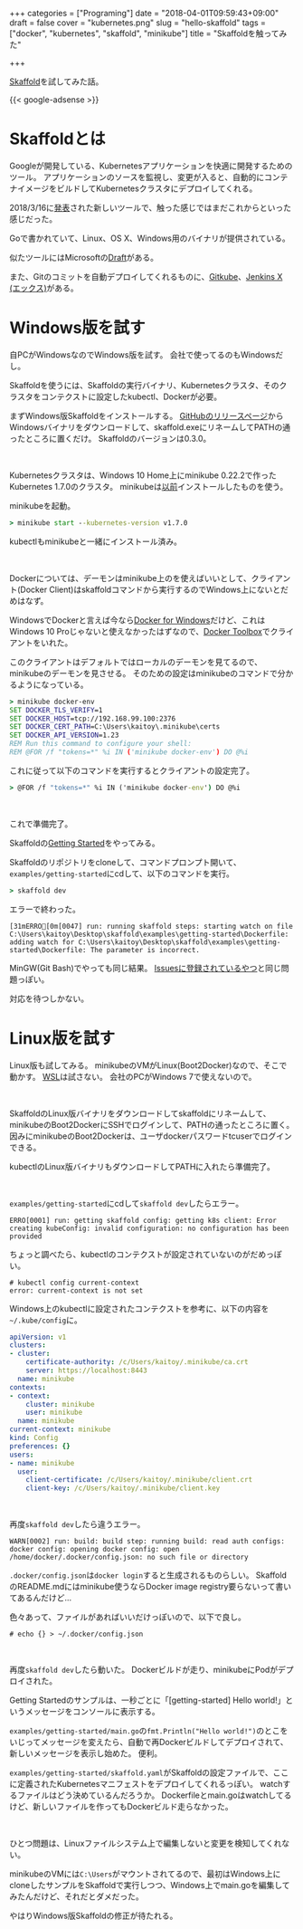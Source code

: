 +++
categories = ["Programing"]
date = "2018-04-01T09:59:43+09:00"
draft = false
cover = "kubernetes.png"
slug = "hello-skaffold"
tags = ["docker", "kubernetes", "skaffold", "minikube"]
title = "Skaffoldを触ってみた"

+++

[Skaffold](https://github.com/GoogleCloudPlatform/skaffold#run-a-deployment-pipeline-once)を試してみた話。

<!--more-->

{{< google-adsense >}}

# Skaffoldとは

Googleが開発している、Kubernetesアプリケーションを快適に開発するためのツール。
アプリケーションのソースを監視し、変更が入ると、自動的にコンテナイメージをビルドしてKubernetesクラスタにデプロイしてくれる。

2018/3/16に[発表](https://cloudplatform.googleblog.com/2018/03/introducing-Skaffold-Easy-and-repeatable-Kubernetes-development.html)された新しいツールで、触った感じではまだこれからといった感じだった。

Goで書かれていて、Linux、OS X、Windows用のバイナリが提供されている。

似たツールにはMicrosoftの[Draft](https://draft.sh/)がある。

また、Gitのコミットを自動デプロイしてくれるものに、[Gitkube](https://gitkube.sh/)、[Jenkins X (エックス)](http://jenkins-x.io/)がある。

# Windows版を試す

自PCがWindowsなのでWindows版を試す。
会社で使ってるのもWindowsだし。

Skaffoldを使うには、Skaffoldの実行バイナリ、Kubernetesクラスタ、そのクラスタをコンテクストに設定したkubectl、Dockerが必要。

まずWindows版Skaffoldをインストールする。
[GitHubのリリースページ](https://github.com/GoogleCloudPlatform/skaffold/releases)からWindowsバイナリをダウンロードして、skaffold.exeにリネームしてPATHの通ったところに置くだけ。
Skaffoldのバージョンは0.3.0。

<br>

Kubernetesクラスタは、Windows 10 Home上にminikube 0.22.2で作ったKubernetes 1.7.0のクラスタ。
minikubeは[以前](https://www.kaitoy.xyz/2017/10/10/goslings-on-kubernetes/)インストールしたものを使う。

minikubeを起動。

```cmd
> minikube start --kubernetes-version v1.7.0
```

kubectlもminikubeと一緒にインストール済み。

<br>

Dockerについては、デーモンはminikube上のを使えばいいとして、クライアント(Docker Client)はskaffoldコマンドから実行するのでWindows上にないとだめはなず。

WindowsでDockerと言えば今なら[Docker for Windows](https://www.docker.com/docker-windows)だけど、これはWindows 10 Proじゃないと使えなかったはずなので、[Docker Toolbox](https://docs.docker.com/toolbox/)でクライアントをいれた。

このクライアントはデフォルトではローカルのデーモンを見てるので、minikubeのデーモンを見させる。
そのための設定はminikubeのコマンドで分かるようになっている。

```cmd
> minikube docker-env
SET DOCKER_TLS_VERIFY=1
SET DOCKER_HOST=tcp://192.168.99.100:2376
SET DOCKER_CERT_PATH=C:\Users\kaitoy\.minikube\certs
SET DOCKER_API_VERSION=1.23
REM Run this command to configure your shell:
REM @FOR /f "tokens=*" %i IN ('minikube docker-env') DO @%i
```

これに従って以下のコマンドを実行するとクライアントの設定完了。

```cmd
> @FOR /f "tokens=*" %i IN ('minikube docker-env') DO @%i
```

<br>

これで準備完了。

Skaffoldの[Getting Started](https://github.com/GoogleCloudPlatform/skaffold/tree/10d56cf0fd3c253b0716a084419b5833e53d9870#getting-started-with-local-tooling)をやってみる。

Skaffoldのリポジトリをcloneして、コマンドプロンプト開いて、`examples/getting-started`にcdして、以下のコマンドを実行。

```cmd
> skaffold dev
```

エラーで終わった。

```plain
[31mERRO[0m[0047] run: running skaffold steps: starting watch on file C:\Users\kaitoy\Desktop\skaffold\examples\getting-started\Dockerfile: adding watch for C:\Users\kaitoy\Desktop\skaffold\examples\getting-started\Dockerfile: The parameter is incorrect.
```

MinGW(Git Bash)でやっても同じ結果。
[Issuesに登録されているやつ](https://github.com/GoogleCloudPlatform/skaffold/issues/287)と同じ問題っぽい。

対応を待つしかない。

# Linux版を試す

Linux版も試してみる。
minikubeのVMがLinux(Boot2Docker)なので、そこで動かす。
[WSL](https://ja.wikipedia.org/wiki/Windows_Subsystem_for_Linux)は試さない。
会社のPCがWindows 7で使えないので。

<br>

SkaffoldのLinux版バイナリをダウンロードしてskaffoldにリネームして、minikubeのBoot2DockerにSSHでログインして、PATHの通ったところに置く。
因みにminikubeのBoot2Dockerは、ユーザdockerパスワードtcuserでログインできる。

kubectlのLinux版バイナリもダウンロードしてPATHに入れたら準備完了。

<br>

`examples/getting-started`にcdして`skaffold dev`したらエラー。

```plain
ERRO[0001] run: getting skaffold config: getting k8s client: Error creating kubeConfig: invalid configuration: no configuration has been provided
```

ちょっと調べたら、kubectlのコンテクストが設定されていないのがだめっぽい。

```tch
# kubectl config current-context
error: current-context is not set
```

Windows上のkubectlに設定されたコンテクストを参考に、以下の内容を`~/.kube/config`に。

```yaml
apiVersion: v1
clusters:
- cluster:
    certificate-authority: /c/Users/kaitoy/.minikube/ca.crt
    server: https://localhost:8443
  name: minikube
contexts:
- context:
    cluster: minikube
    user: minikube
  name: minikube
current-context: minikube
kind: Config
preferences: {}
users:
- name: minikube
  user:
    client-certificate: /c/Users/kaitoy/.minikube/client.crt
    client-key: /c/Users/kaitoy/.minikube/client.key
```

<br>

再度`skaffold dev`したら違うエラー。

```plain
WARN[0002] run: build: build step: running build: read auth configs: docker config: opening docker config: open /home/docker/.docker/config.json: no such file or directory
```

`.docker/config.json`は`docker login`すると生成されるものらしい。
SkaffoldのREADME.mdにはminikube使うならDocker image registry要らないって書いてあるんだけど…

色々あって、ファイルがあればいいだけっぽいので、以下で良し。

```tch
# echo {} > ~/.docker/config.json
```

<br>

再度`skaffold dev`したら動いた。
Dockerビルドが走り、minikubeにPodがデプロイされた。

Getting Startedのサンプルは、一秒ごとに「[getting-started] Hello world!」というメッセージをコンソールに表示する。

`examples/getting-started/main.go`の`fmt.Println("Hello world!")`のとこをいじってメッセージを変えたら、自動で再Dockerビルドしてデプロイされて、新しいメッセージを表示し始めた。
便利。

`examples/getting-started/skaffold.yaml`がSkaffoldの設定ファイルで、ここに定義されたKubernetesマニフェストをデプロイしてくれるっぽい。
watchするファイルはどう決めているんだろうか。
Dockerfileとmain.goはwatchしてるけど、新しいファイルを作ってもDockerビルド走らなかった。

<br>

ひとつ問題は、Linuxファイルシステム上で編集しないと変更を検知してくれない。

minikubeのVMには`C:\Users`がマウントされてるので、最初はWindows上にcloneしたサンプルをSkaffoldで実行しつつ、Windows上でmain.goを編集してみたんだけど、それだとダメだった。

やはりWindows版Skaffoldの修正が待たれる。
